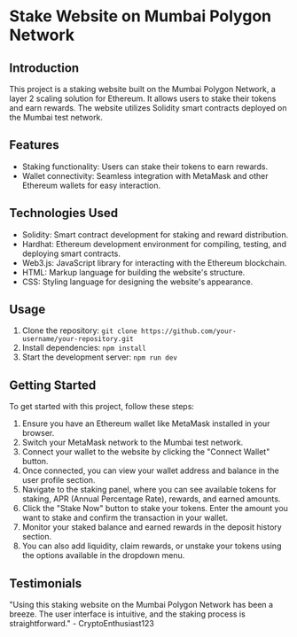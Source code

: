 # Stake Website on Mumbai Polygon Network

## Introduction
This project is a staking website built on the Mumbai Polygon Network, a layer 2 scaling solution for Ethereum. It allows users to stake their tokens and earn rewards. The website utilizes Solidity smart contracts deployed on the Mumbai test network.

## Features
- Staking functionality: Users can stake their tokens to earn rewards.
- Wallet connectivity: Seamless integration with MetaMask and other Ethereum wallets for easy interaction.

## Technologies Used
- Solidity: Smart contract development for staking and reward distribution.
- Hardhat: Ethereum development environment for compiling, testing, and deploying smart contracts.
- Web3.js: JavaScript library for interacting with the Ethereum blockchain.
- HTML: Markup language for building the website's structure.
- CSS: Styling language for designing the website's appearance.

## Usage
1. Clone the repository: `git clone https://github.com/your-username/your-repository.git`
2. Install dependencies: `npm install`
3. Start the development server: `npm run dev`

## Getting Started
To get started with this project, follow these steps:
1. Ensure you have an Ethereum wallet like MetaMask installed in your browser.
2. Switch your MetaMask network to the Mumbai test network.
3. Connect your wallet to the website by clicking the "Connect Wallet" button.
4. Once connected, you can view your wallet address and balance in the user profile section.
5. Navigate to the staking panel, where you can see available tokens for staking, APR (Annual Percentage Rate), rewards, and earned amounts.
6. Click the "Stake Now" button to stake your tokens. Enter the amount you want to stake and confirm the transaction in your wallet.
7. Monitor your staked balance and earned rewards in the deposit history section.
8. You can also add liquidity, claim rewards, or unstake your tokens using the options available in the dropdown menu.

## Testimonials
"Using this staking website on the Mumbai Polygon Network has been a breeze. The user interface is intuitive, and the staking process is straightforward." - CryptoEnthusiast123



